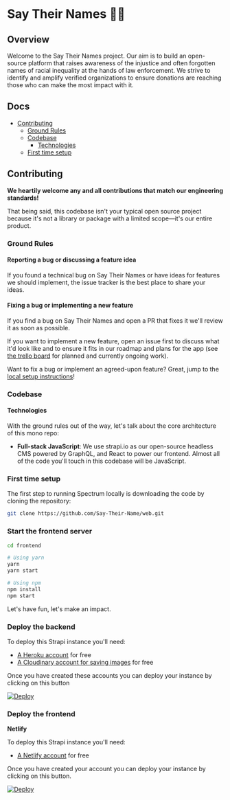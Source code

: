 # Say Their Names ✊🏿

## Overview

Welcome to the Say Their Names project. Our aim is to build an open-source platform that raises awareness of the injustice and often forgotten names of racial inequality at the hands of law enforcement. We strive to identify and amplify verified organizations to ensure donations are reaching those who can make the most impact with it.

## Docs

- [Contributing](#contributing)
  - [Ground Rules](#ground-rules)
  - [Codebase](#codebase)
    - [Technologies](#technologies)
  - [First time setup](#first-time-setup)


## Contributing

**We heartily welcome any and all contributions that match our engineering standards!**

That being said, this codebase isn't your typical open source project because it's not a library or package with a limited scope—it's our entire product.

### Ground Rules

#### Reporting a bug or discussing a feature idea

If you found a technical bug on Say Their Names or have ideas for features we should implement, the issue tracker is the best place to share your ideas.

#### Fixing a bug or implementing a new feature

If you find a bug on Say Their Names and open a PR that fixes it we'll review it as soon as possible.

If you want to implement a new feature, open an issue first to discuss what it'd look like and to ensure it fits in our roadmap and plans for the app (see [the trello board](https://trello.com/b/8x3mo2V5/say-their-names-web) for planned and currently ongoing work).

Want to fix a bug or implement an agreed-upon feature? Great, jump to the [local setup instructions](#first-time-setup)!


### Codebase

#### Technologies

With the ground rules out of the way, let's talk about the core architecture of this mono repo:

- **Full-stack JavaScript**: We use strapi.io as our open-source headless CMS powered by GraphQL, and React to power our frontend. Almost all of the code you'll touch in this codebase will be JavaScript.


### First time setup

The first step to running Spectrum locally is downloading the code by cloning the repository:

```sh
git clone https://github.com/Say-Their-Name/web.git
```

### Start the frontend server

```bash
cd frontend

# Using yarn
yarn
yarn start

# Using npm
npm install
npm start
```


Let's have fun, let's make an impact.

### Deploy the backend

To deploy this Strapi instance you'll need:

- [A Heroku account](https://signup.heroku.com/) for free
- [A Cloudinary account for saving images](https://cloudinary.com/users/register/free) for free

Once you have created these accounts you can deploy your instance by clicking on this button

[![Deploy](https://www.herokucdn.com/deploy/button.svg)](https://heroku.com/deploy?template=https://github.com/strapi/strapi-starter-react-blog)

### Deploy the frontend

**Netlify**

To deploy this Strapi instance you'll need:

- [A Netlify account](https://app.netlify.com/signup) for free

Once you have created your account you can deploy your instance by clicking on this button.

[![Deploy](https://www.netlify.com/img/deploy/button.svg)](https://app.netlify.com/start/deploy?repository=https://github.com/strapi/strapi-starter-react-blog)
